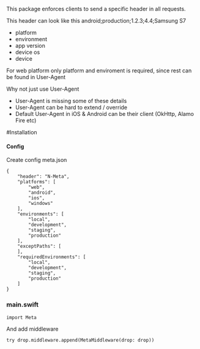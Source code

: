 This package enforces clients to send a specific header in all requests. 

This header can look like this android;production;1.2.3;4.4;Samsung S7
 - platform
 - environment
 - app version
 - device os
 - device

For web platform only platform and enviroment is required, since rest can be found in User-Agent

Why not just use User-Agent
 - User-Agent is missing some of these details
 - User-Agent can be hard to extend / override
 - Default User-Agent in iOS & Android can be their client (OkHttp, Alamo Fire etc)

#Installation

#### Config
Create config meta.json

```
{
    "header": "N-Meta",
    "platforms": [
        "web",
        "android",
        "ios",
        "windows"
    ],
    "environments": [
        "local",
        "development",
        "staging",
        "production"
    ],
    "exceptPaths": [
    ],
    "requiredEnvironments": [
        "local",
        "development",
        "staging",
        "production"
    ]
}
```

### main.swift
```
import Meta
```

And add middleware
```
try drop.middleware.append(MetaMiddleware(drop: drop))
```
